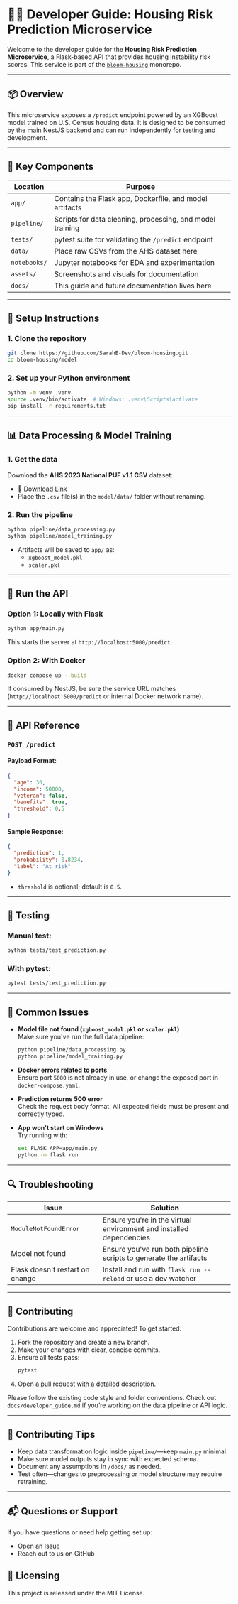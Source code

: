 # 👩‍💻 Developer Guide: Housing Risk Prediction Microservice

Welcome to the developer guide for the **Housing Risk Prediction Microservice**, a Flask-based API that provides housing instability risk scores. This service is part of the [`bloom-housing`](https://github.com/SarahE-Dev/bloom-housing) monorepo.

---

## 📦 Overview

This microservice exposes a `/predict` endpoint powered by an XGBoost model trained on U.S. Census housing data. It is designed to be consumed by the main NestJS backend and can run independently for testing and development.

---

## 🧭 Key Components

| Location | Purpose |
|---------|---------|
| `app/` | Contains the Flask app, Dockerfile, and model artifacts |
| `pipeline/` | Scripts for data cleaning, processing, and model training |
| `tests/` | pytest suite for validating the `/predict` endpoint |
| `data/` | Place raw CSVs from the AHS dataset here |
| `notebooks/` | Jupyter notebooks for EDA and experimentation |
| `assets/` | Screenshots and visuals for documentation |
| `docs/` | This guide and future documentation lives here |

---

## 🔧 Setup Instructions

### 1. Clone the repository

```bash
git clone https://github.com/SarahE-Dev/bloom-housing.git
cd bloom-housing/model
```

### 2. Set up your Python environment

```bash
python -m venv .venv
source .venv/bin/activate  # Windows: .venv\Scripts\activate
pip install -r requirements.txt
```

---

## 📊 Data Processing & Model Training

### 1. Get the data

Download the **AHS 2023 National PUF v1.1 CSV** dataset:

- 📎 [Download Link](https://www.census.gov/programs-surveys/ahs/data/2023/ahs-2023-public-use-file--puf-/ahs-2023-national-public-use-file--puf-.html)
- Place the `.csv` file(s) in the `model/data/` folder without renaming.

### 2. Run the pipeline

```bash
python pipeline/data_processing.py
python pipeline/model_training.py
```

- Artifacts will be saved to `app/` as:
  - `xgboost_model.pkl`
  - `scaler.pkl`

---

## 🚀 Run the API

### Option 1: Locally with Flask

```bash
python app/main.py
```

This starts the server at `http://localhost:5000/predict`.

### Option 2: With Docker

```bash
docker compose up --build
```

If consumed by NestJS, be sure the service URL matches (`http://localhost:5000/predict` or internal Docker network name).

---

## 📡 API Reference

### `POST /predict`

#### Payload Format:

```json
{
  "age": 30,
  "income": 50000,
  "veteran": false,
  "benefits": true,
  "threshold": 0.5
}
```

#### Sample Response:

```json
{
  "prediction": 1,
  "probability": 0.8234,
  "label": "At risk"
}
```

- `threshold` is optional; default is `0.5`.

---

## 🧪 Testing

### Manual test:

```bash
python tests/test_prediction.py
```

### With pytest:

```bash
pytest tests/test_prediction.py
```

---

## 🧩 Common Issues

- **Model file not found (`xgboost_model.pkl` or `scaler.pkl`)**  
  Make sure you've run the full data pipeline:
  ```bash
  python pipeline/data_processing.py
  python pipeline/model_training.py
  ```

- **Docker errors related to ports**  
  Ensure port `5000` is not already in use, or change the exposed port in `docker-compose.yaml`.

- **Prediction returns 500 error**  
  Check the request body format. All expected fields must be present and correctly typed.

- **App won't start on Windows**  
  Try running with:
  ```bash
  set FLASK_APP=app/main.py
  python -m flask run
  ```
---

## 🔍 Troubleshooting

| Issue | Solution |
|-------|----------|
| `ModuleNotFoundError` | Ensure you're in the virtual environment and installed dependencies |
| Model not found | Ensure you've run both pipeline scripts to generate the artifacts |
| Flask doesn't restart on change | Install and run with `flask run --reload` or use a dev watcher |

---

## 🤝 Contributing

Contributions are welcome and appreciated! To get started:

1. Fork the repository and create a new branch.
2. Make your changes with clear, concise commits.
3. Ensure all tests pass:
   ```bash
   pytest
   ```
4. Open a pull request with a detailed description.

Please follow the existing code style and folder conventions. Check out `docs/developer_guide.md` if you’re working on the data pipeline or API logic.

---

## 🙌 Contributing Tips

- Keep data transformation logic inside `pipeline/`—keep `main.py` minimal.
- Make sure model outputs stay in sync with expected schema.
- Document any assumptions in `/docs/` as needed.
- Test often—changes to preprocessing or model structure may require retraining.

---

## 📬 Questions or Support

If you have questions or need help getting set up:

- Open an [Issue](https://github.com/SarahE-Dev/bloom-housing/issues)
- Reach out to us on GitHub

## 📜 Licensing

This project is released under the MIT License.






